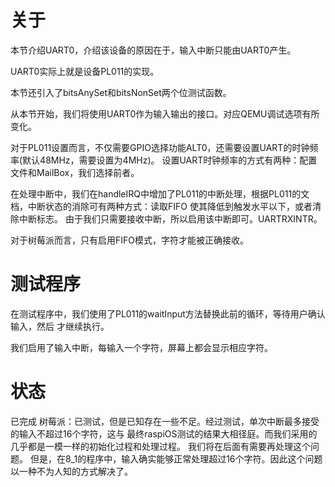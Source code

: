 # 关于
本节介绍UART0，介绍该设备的原因在于，输入中断只能由UART0产生。

UART0实际上就是设备PL011的实现。

本节还引入了bitsAnySet和bitsNonSet两个位测试函数。

从本节开始，我们将使用UART0作为输入输出的接口。对应QEMU调试选项有所变化。

对于PL011设置而言，不仅需要GPIO选择功能ALT0，还需要设置UART的时钟频率(默认48MHz，需要设置为4MHz)。
设置UART时钟频率的方式有两种：配置文件和MailBox，我们选择前者。

在处理中断中，我们在handleIRQ中增加了PL011的中断处理，根据PL011的文档，中断状态的消除可有两种方式：读取FIFO
使其降低到触发水平以下，或者清除中断标志。
由于我们只需要接收中断，所以启用该中断即可。UARTRXINTR。

对于树莓派而言，只有启用FIFO模式，字符才能被正确接收。

# 测试程序
在测试程序中，我们使用了PL011的waitInput方法替换此前的循环，等待用户确认输入，然后
才继续执行。

我们启用了输入中断，每输入一个字符，屏幕上都会显示相应字符。

# 状态
已完成
树莓派：已测试，但是已知存在一些不足。经过测试，单次中断最多接受的输入不超过16个字符，这与
最终raspiOS测试的结果大相径庭。而我们采用的几乎都是一模一样的初始化过程和处理过程。
我们将在后面有需要再处理这个问题。
但是，在8_1的程序中，输入确实能够正常处理超过16个字符。因此这个问题以一种不为人知的方式解决了。
